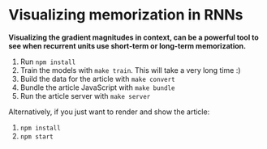 
# Visualizing memorization in RNNs

**Visualizing the gradient magnitudes in context, can be a powerful tool to
see when recurrent units use short-term or long-term memorization.**

1. Run `npm install`
2. Train the models with `make train`. This will take a very long time :)
3. Build the data for the article with `make convert`
4. Bundle the article JavaScript with `make bundle`
5. Run the article server with `make server`

Alternatively, if you just want to render and show the article:

1. `npm install`
2. `npm start`
